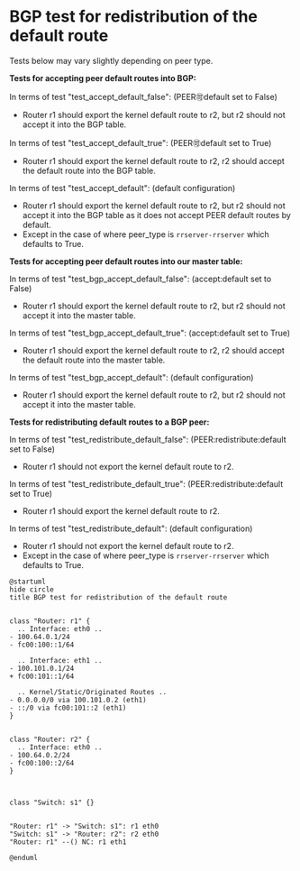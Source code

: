 # BGP test for redistribution of the default route

Tests below may vary slightly depending on peer type.


**Tests for accepting peer default routes into BGP:**

In terms of test "test_accept_default_false":  (PEER:accept:default set to False)
  - Router r1 should export the kernel default route to r2, but r2 should not accept it into the BGP table.

In terms of test "test_accept_default_true":  (PEER:accept:default set to True)
  - Router r1 should export the kernel default route to r2, r2 should accept the default route into the BGP table.

In terms of test "test_accept_default":  (default configuration)
  - Router r1 should export the kernel default route to r2, but r2 should not accept it into the BGP table as it does not accept PEER default routes by default.
  - Except in the case of where peer_type is `rrserver-rrserver` which defaults to True.


**Tests for accepting peer default routes into our master table:**

In terms of test "test_bgp_accept_default_false":  (accept:default set to False)
  - Router r1 should export the kernel default route to r2, but r2 should not accept it into the master table.

In terms of test "test_bgp_accept_default_true":  (accept:default set to True)
  - Router r1 should export the kernel default route to r2, r2 should accept the default route into the master table.

In terms of test "test_bgp_accept_default":  (default configuration)
  - Router r1 should export the kernel default route to r2, but r2 should not accept it into the master table.


**Tests for redistributing default routes to a BGP peer:**

In terms of test "test_redistribute_default_false":  (PEER:redistribute:default set to False)
  - Router r1 should not export the kernel default route to r2.

In terms of test "test_redistribute_default_true":  (PEER:redistribute:default set to True)
  - Router r1 should export the kernel default route to r2.

In terms of test "test_redistribute_default":  (default configuration)
  - Router r1 should not export the kernel default route to r2.
  - Except in the case of where peer_type is `rrserver-rrserver` which defaults to True.


```plantuml
@startuml
hide circle
title BGP test for redistribution of the default route


class "Router: r1" {
  .. Interface: eth0 ..
- 100.64.0.1/24
- fc00:100::1/64

  .. Interface: eth1 ..
- 100.101.0.1/24
+ fc00:101::1/64

  .. Kernel/Static/Originated Routes ..
- 0.0.0.0/0 via 100.101.0.2 (eth1)
- ::/0 via fc00:101::2 (eth1)
}


class "Router: r2" {
  .. Interface: eth0 ..
- 100.64.0.2/24
- fc00:100::2/64
}



class "Switch: s1" {}


"Router: r1" -> "Switch: s1": r1 eth0
"Switch: s1" -> "Router: r2": r2 eth0
"Router: r1" --() NC: r1 eth1

@enduml
```
